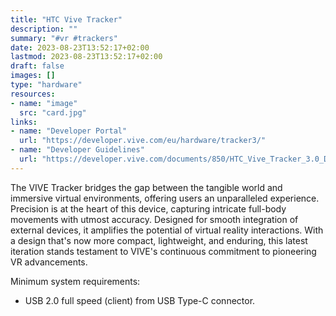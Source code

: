 ```yaml
---
title: "HTC Vive Tracker"
description: ""
summary: "#vr #trackers"
date: 2023-08-23T13:52:17+02:00
lastmod: 2023-08-23T13:52:17+02:00
draft: false
images: []
type: "hardware"
resources:
- name: "image"
  src: "card.jpg"
links:
- name: "Developer Portal"
  url: "https://developer.vive.com/eu/hardware/tracker3/"
- name: "Developer Guidelines"
  url: "https://developer.vive.com/documents/850/HTC_Vive_Tracker_3.0_Developer_Guidelines_v1.1_06022021.pdf"
---
```

The VIVE Tracker bridges the gap between the tangible world and immersive virtual environments, offering users an unparalleled experience. Precision is at the heart of this device, capturing intricate full-body movements with utmost accuracy. Designed for smooth integration of external devices, it amplifies the potential of virtual reality interactions.
With a design that's now more compact, lightweight, and enduring, this latest iteration stands testament to VIVE's continuous commitment to pioneering VR advancements.

Minimum system requirements:

- USB 2.0 full speed (client) from USB Type-C connector.
